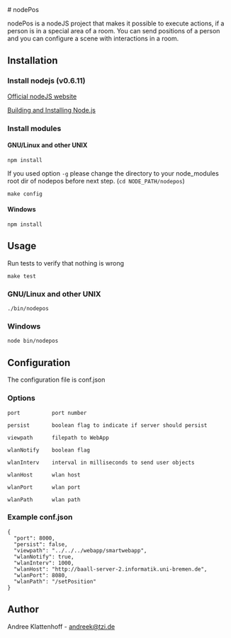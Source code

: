 <link href="http://kevinburke.bitbucket.org/markdowncss/markdown.css"
rel="stylesheet"></link>
# nodePos

nodePos is a nodeJS project that makes it possible to execute actions, if
a person is in a special area of a room. You can send positions of a person and you can configure a scene with interactions in a room.

## Installation

### Install nodejs (v0.6.11)

[Official nodeJS website](http://www.nodejs.org "Official nodeJS Website")

[Building and Installing Node.js](https://github.com/joyent/node/wiki/Installation "Wiki Installation
guide" )

### Install modules

#### GNU/Linux and other UNIX
```
npm install
```

If you used option `-g` please change the directory to your node_modules root dir of
nodepos before next step. (`cd NODE_PATH/nodepos`)

```
make config
```
    
#### Windows
```
npm install
```

## Usage

Run tests to verify that nothing is wrong

```
make test
```

### GNU/Linux and other UNIX
```
./bin/nodepos
```
### Windows
```
node bin/nodepos
```

## Configuration

The configuration file is conf.json

### Options

    port          port number

    persist       boolean flag to indicate if server should persist

    viewpath      filepath to WebApp

    wlanNotify    boolean flag

    wlanInterv    interval in milliseconds to send user objects 

    wlanHost      wlan host

    wlanPort      wlan port

    wlanPath      wlan path

### Example conf.json

```
{ 
  "port": 8000,
  "persist": false,
  "viewpath": "../../../webapp/smartwebapp",
  "wlanNotify": true,
  "wlanInterv": 1000,
  "wlanHost": "http://baall-server-2.informatik.uni-bremen.de",
  "wlanPort": 8080,
  "wlanPath": "/setPosition" 
}
```

## Author

Andree Klattenhoff - andreek@tzi.de 
